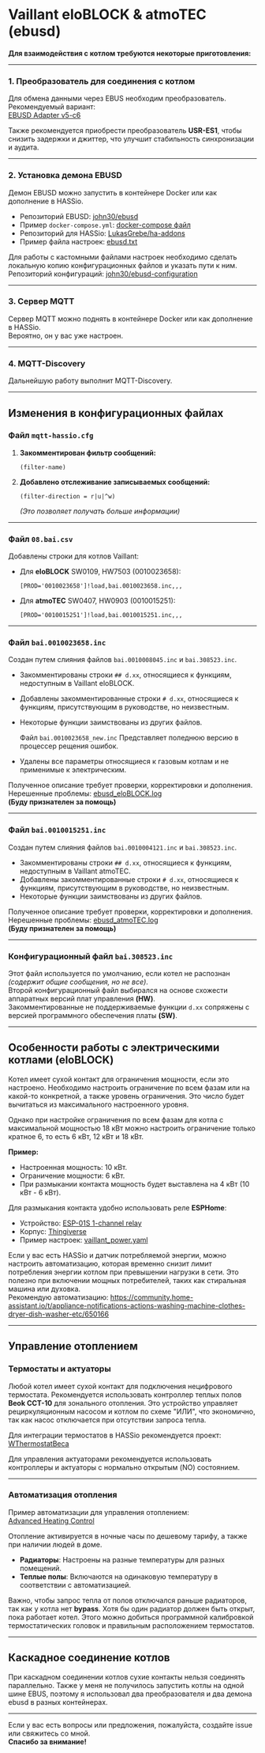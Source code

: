 # Vaillant eloBLOCK & atmoTEC (ebusd)

**Для взаимодействия с котлом требуются некоторые приготовления:**

---

### 1. Преобразователь для соединения с котлом
Для обмена данными через EBUS необходим преобразователь. Рекомендуемый вариант:  
[EBUSD Adapter v5-c6](https://adapter.ebusd.eu/v5-c6/index.en.html)  

Также рекомендуется приобрести преобразователь **USR-ES1**, чтобы снизить задержки и джиттер, что улучшит стабильность синхронизации и аудита.

---

### 2. Установка демона EBUSD
Демон EBUSD можно запустить в контейнере Docker или как дополнение в HASSio.  
- Репозиторий EBUSD: [john30/ebusd](https://github.com/john30/ebusd)  
- Пример `docker-compose.yml`: [docker-compose файл](https://github.com/Gfermoto/Vaillant/blob/main/docker-compose.yml)  
- Репозиторий для HASSio: [LukasGrebe/ha-addons](https://github.com/LukasGrebe/ha-addons)  
- Пример файла настроек: [ebusd.txt](https://github.com/Gfermoto/Vaillant/blob/main/ebusd.txt)  

Для работы с кастомными файлами настроек необходимо сделать локальную копию конфигурационных файлов и указать пути к ним.  
Репозиторий конфигураций: [john30/ebusd-configuration](https://github.com/john30/ebusd-configuration)

---

### 3. Сервер MQTT
Сервер MQTT можно поднять в контейнере Docker или как дополнение в HASSio.  
Вероятно, он у вас уже настроен.

---

### 4. MQTT-Discovery
Дальнейшую работу выполнит MQTT-Discovery.

---

## Изменения в конфигурационных файлах

### Файл `mqtt-hassio.cfg`
1. **Закомментирован фильтр сообщений:**  
   ```plaintext
   (filter-name)
   ```
2. **Добавлено отслеживание записываемых сообщений:**  
   ```plaintext
   (filter-direction = r|u|^w)
   ```  
   *(Это позволяет получать больше информации)*  

---

### Файл `08.bai.csv`
Добавлены строки для котлов Vaillant:
- Для **eloBLOCK** SW0109, HW7503 (0010023658):  
  ```plaintext
  [PROD='0010023658']!load,bai.0010023658.inc,,,
  ```  
- Для **atmoTEC** SW0407, HW0903 (0010015251):  
  ```plaintext
  [PROD='0010015251']!load,bai.0010015251.inc,,,
  ```  

---

### Файл `bai.0010023658.inc`
Создан путем слияния файлов `bai.0010008045.inc` и `bai.308523.inc`.  
- Закомментированы строки `## d.xx`, относящиеся к функциям, недоступным в Vaillant eloBLOCK.  
- Добавлены закомментированные строки `# d.xx`, относящиеся к функциям, присутствующим в руководстве, но неизвестным.  
- Некоторые функции заимствованы из других файлов.

  Файл `bai.0010023658_new.inc`
Представляет поледнюю версию в процессер рещения ошибок.
- Удалены все параметры относящиеся к газовым котлам и не применимые к электрическим.

Полученное описание требует проверки, корректировки и дополнения.  
Нерешенные проблемы: [ebusd_eloBLOCK.log](https://github.com/Gfermoto/Vaillant/blob/main/ebusd_eloBLOCK.log)  
**(Буду признателен за помощь)**

---

### Файл `bai.0010015251.inc`
Создан путем слияния файлов `bai.0010004121.inc` и `bai.308523.inc`.  
- Закомментированы строки `## d.xx`, относящиеся к функциям, недоступным в Vaillant atmoTEC.  
- Добавлены закомментированные строки `# d.xx`, относящиеся к функциям, присутствующим в руководстве, но неизвестным.  
- Некоторые функции заимствованы из других файлов.  

Полученное описание требует проверки, корректировки и дополнения.  
Нерешенные проблемы: [ebusd_atmoTEC.log](https://github.com/Gfermoto/Vaillant/blob/main/ebusd_atmoTEC.log)  
**(Буду признателен за помощь)**

---

### Конфигурационный файл `bai.308523.inc`
Этот файл используется по умолчанию, если котел не распознан *(содержит общие сообщения, но не все)*.  
Второй конфигурационный файл выбирался на основе схожести аппаратных версий плат управления **(HW)**.  
Закомментированные не поддерживаемые функции `d.xx` сопряжены с версией программного обеспечения платы **(SW)**.

---

## Особенности работы с электрическими котлами (eloBLOCK)
Котел имеет сухой контакт для ограничения мощности, если это настроено. Необходимо настроить ограничение по всем фазам или на какой-то конкретной, а также уровень ограничения. Это число будет вычитаться из максимального настроенного уровня.  

Однако при настройке ограничения по всем фазам для котла с максимальной мощностью 18 кВт можно настроить ограничение только кратное 6, то есть 6 кВт, 12 кВт и 18 кВт.  

**Пример:**  
- Настроенная мощность: 10 кВт.  
- Ограничение мощности: 6 кВт.  
- При размыкании контакта мощность будет выставлена на 4 кВт (10 кВт - 6 кВт).  

Для размыкания контакта удобно использовать реле **ESPHome**:  
- Устройство: [ESP-01S 1-channel relay](https://devices.esphome.io/devices/ESP-01S-1-channel-relay)  
- Корпус: [Thingiverse](https://www.thingiverse.com/thing:4196595)  
- Пример настроек: [vaillant_power.yaml](https://github.com/Gfermoto/Vaillant/blob/main/vaillant_power.yaml)  

Если у вас есть HASSio и датчик потребляемой энергии, можно настроить автоматизацию, которая временно снизит лимит потребления энергии котлом при превышении нагрузки в сети. Это полезно при включении мощных потребителей, таких как стиральная машина или духовка.  
Рекомендую автоматизацию: https://community.home-assistant.io/t/appliance-notifications-actions-washing-machine-clothes-dryer-dish-washer-etc/650166

---

## Управление отоплением

### Термостаты и актуаторы
Любой котел имеет сухой контакт для подключения нецифрового термостата. Рекомендуется использовать контроллер теплых полов **Beok CCT-10** для зонального отопления. Это устройство управляет рециркуляционным насосом и котлом по схеме "ИЛИ", что экономично, так как насос отключается при отсутствии запроса тепла.  

Для интеграции термостатов в HASSio рекомендуется проект:  
[WThermostatBeca](https://github.com/fashberg/WThermostatBeca)  

Для управления актуаторами рекомендуется использовать контроллеры и актуаторы с нормально открытым (NO) состоянием.

---

### Автоматизация отопления
Пример автоматизации для управления отоплением:  
[Advanced Heating Control](https://github.com/panhans/HomeAssistant/blob/main/blueprints/automation/panhans/advanced_heating_control.yaml)  

Отопление активируется в ночные часы по дешевому тарифу, а также при наличии людей в доме.  

- **Радиаторы**: Настроены на разные температуры для разных помещений.  
- **Теплые полы**: Включаются на одинаковую температуру в соответствии с автоматизацией.  

Важно, чтобы запрос тепла от полов отключался раньше радиаторов, так как у котла нет **bypass**. Хотя бы один радиатор должен быть открыт, пока работает котел. Этого можно добиться программной калибровкой термостатических головок и правильным расположением термостатов.

---

## Каскадное соединение котлов
При каскадном соединении котлов сухие контакты нельзя соединять параллельно. Также у меня не получилось запустить котлы на одной шине EBUS, поэтому я использовал два преобразователя и два демона ebusd в разных контейнерах.

---

Если у вас есть вопросы или предложения, пожалуйста, создайте issue или свяжитесь со мной.  
**Спасибо за внимание!**

